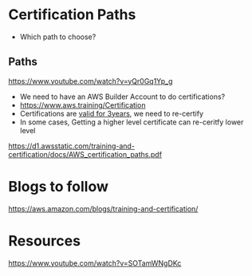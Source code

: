 # Certification Paths
- Which path to choose?
## Paths
https://www.youtube.com/watch?v=yQr0Gq1Yp_g

- We need to have an AWS Builder Account to do certifications?
- https://www.aws.training/Certification
- Certifications are [valid for 3years](https://aws.amazon.com/certification/recertification/), we need to re-certify
- In some cases, Getting a higher level certificate can re-ceritfy lower level

https://d1.awsstatic.com/training-and-certification/docs/AWS_certification_paths.pdf
# Blogs to follow
https://aws.amazon.com/blogs/training-and-certification/
# Resources
https://www.youtube.com/watch?v=SOTamWNgDKc